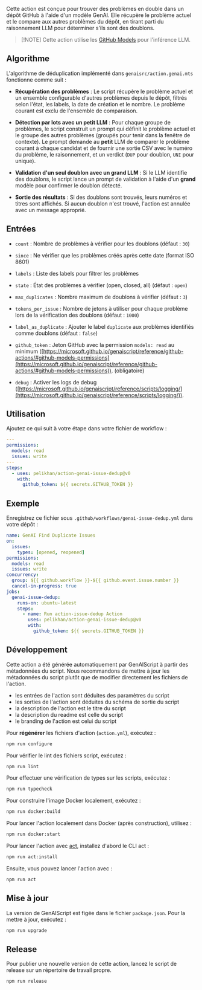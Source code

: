 Cette action est conçue pour trouver des problèmes en double dans un dépôt GitHub à l'aide d'un modèle GenAI. Elle récupère le problème actuel et le compare aux autres problèmes du dépôt, en tirant parti du raisonnement LLM pour déterminer s'ils sont des doublons.

> \[!NOTE]
> Cette action utilise les [GitHub Models](https://github.com/models) pour l'inférence LLM.

## Algorithme

L'algorithme de déduplication implémenté dans `genaisrc/action.genai.mts` fonctionne comme suit :

* **Récupération des problèmes** : Le script récupère le problème actuel et un ensemble configurable d'autres problèmes depuis le dépôt, filtrés selon l'état, les labels, la date de création et le nombre. Le problème courant est exclu de l'ensemble de comparaison.

* **Détection par lots avec un petit LLM** : Pour chaque groupe de problèmes, le script construit un prompt qui définit le problème actuel et le groupe des autres problèmes (groupés pour tenir dans la fenêtre de contexte). Le prompt demande au **petit** LLM de comparer le problème courant à chaque candidat et de fournir une sortie CSV avec le numéro du problème, le raisonnement, et un verdict (`DUP` pour doublon, `UNI` pour unique).

* **Validation d'un seul doublon avec un grand LLM** : Si le LLM identifie des doublons, le script lance un prompt de validation à l'aide d'un **grand** modèle pour confirmer le doublon détecté.

* **Sortie des résultats** : Si des doublons sont trouvés, leurs numéros et titres sont affichés. Si aucun doublon n'est trouvé, l'action est annulée avec un message approprié.

## Entrées

* `count` : Nombre de problèmes à vérifier pour les doublons (défaut : `30`)

* `since` : Ne vérifier que les problèmes créés après cette date (format ISO 8601)

* `labels` : Liste des labels pour filtrer les problèmes

* `state` : État des problèmes à vérifier (open, closed, all) (défaut : `open`)

* `max_duplicates` : Nombre maximum de doublons à vérifier (défaut : `3`)

* `tokens_per_issue` : Nombre de jetons à utiliser pour chaque problème lors de la vérification des doublons (défaut : `1000`)

* `label_as_duplicate` : Ajouter le label `duplicate` aux problèmes identifiés comme doublons (défaut : `false`)

* `github_token` : Jeton GitHub avec la permission `models: read` au minimum ([https://microsoft.github.io/genaiscript/reference/github-actions/#github-models-permissions](https://microsoft.github.io/genaiscript/reference/github-actions/#github-models-permissions)). (obligatoire)

* `debug` : Activer les logs de debug ([https://microsoft.github.io/genaiscript/reference/scripts/logging/](https://microsoft.github.io/genaiscript/reference/scripts/logging/)).

## Utilisation

Ajoutez ce qui suit à votre étape dans votre fichier de workflow :

```yaml
---
permissions:
  models: read
  issues: write
---
steps:
  - uses: pelikhan/action-genai-issue-dedup@v0
    with:
      github_token: ${{ secrets.GITHUB_TOKEN }}
```

## Exemple

Enregistrez ce fichier sous `.github/workflows/genai-issue-dedup.yml` dans votre dépôt :

```yaml
name: GenAI Find Duplicate Issues
on:
  issues:
    types: [opened, reopened]
permissions:
  models: read
  issues: write
concurrency:
  group: ${{ github.workflow }}-${{ github.event.issue.number }}
  cancel-in-progress: true
jobs:
  genai-issue-dedup:
    runs-on: ubuntu-latest
    steps:
      - name: Run action-issue-dedup Action
        uses: pelikhan/action-genai-issue-dedup@v0
        with:
          github_token: ${{ secrets.GITHUB_TOKEN }}
```

## Développement

Cette action a été générée automatiquement par GenAIScript à partir des métadonnées du script.
Nous recommandons de mettre à jour les métadonnées du script plutôt que de modifier directement les fichiers de l'action.

* les entrées de l'action sont déduites des paramètres du script
* les sorties de l'action sont déduites du schéma de sortie du script
* la description de l'action est le titre du script
* la description du readme est celle du script
* le branding de l'action est celui du script

Pour **régénérer** les fichiers d'action (`action.yml`), exécutez :

```bash
npm run configure
```

Pour vérifier le lint des fichiers script, exécutez :

```bash
npm run lint
```

Pour effectuer une vérification de types sur les scripts, exécutez :

```bash
npm run typecheck
```

Pour construire l'image Docker localement, exécutez :

```bash
npm run docker:build
```

Pour lancer l'action localement dans Docker (après construction), utilisez :

```bash
npm run docker:start
```

Pour lancer l'action avec [act](https://nektosact.com/), installez d'abord le CLI act :

```bash
npm run act:install
```

Ensuite, vous pouvez lancer l'action avec :

```bash
npm run act
```

## Mise à jour

La version de GenAIScript est figée dans le fichier `package.json`. Pour la mettre à jour, exécutez :

```bash
npm run upgrade
```

## Release

Pour publier une nouvelle version de cette action, lancez le script de release sur un répertoire de travail propre.

```bash
npm run release
```
